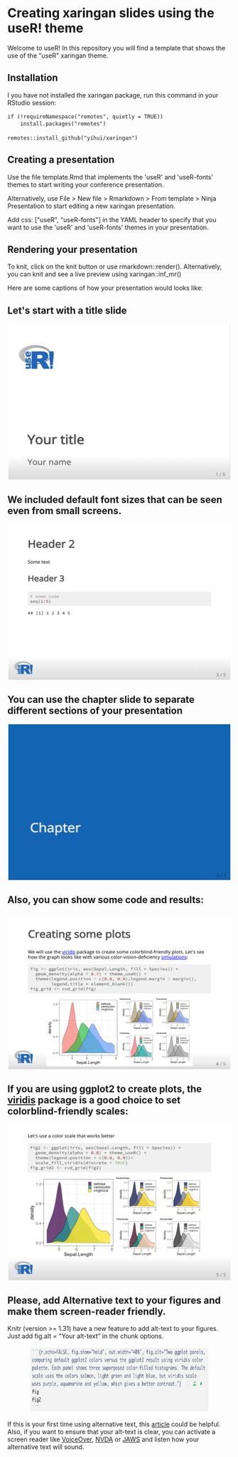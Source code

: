 #  Creating xaringan slides using the useR! theme


Welcome to useR! In this repository you will find a template that shows the use of the "useR" xaringan theme. 

## Installation 

I you have not installed the xaringan package, run this command in your RStudio session:

```
if (!requireNamespace("remotes", quietly = TRUE))
    install.packages("remotes")

remotes::install_github("yihui/xaringan")
```

## Creating a presentation

Use the file template.Rmd that implements the 'useR' and 'useR-fonts' themes to start writing your conference presentation. 

Alternatively, use File > New file > Rmarkdown > From template > Ninja Presentation 
to start editing a new xaringan presentation. 


Add css: ["useR", "useR-fonts"] in the YAML header to specify that you want to use the 'useR' and 'useR-fonts' themes in your presentation.


## Rendering your presentation

To knit, click on the knit button or use rmarkdown::render(). Alternatively, you can knit and see a live preview using xaringan::inf_mr()


Here are some captions of how your presentation would looks like:

## Let's start with a title slide


<p align="center">
<img src="img/title.png"
     alt="An example of a title slide with the xaringan theme 'useR' including the conference logo in the top left corner and the presentation's title and presenter's name in the bottom left corner"
     width="500" 
     height="350" />
</p>


## We included default font sizes that can be seen even from small screens.

<p align="center">
<img src="img/header.png"
     alt="An example slide showing the appropiate font size of the headers included in the xaringan theme configuration, as well as the font size of some R code"
     width="500" 
     height="350" />
</p>


## You can use the chapter slide to separate different sections of your presentation


<p align="center">
<img src="img/chapter.png"
     alt="A slide of class 'chapter' with blue background and the word 'Chapter' in light grey color at the left center of the slide"
     width="500" 
     height="350" />
</p>


## Also, you can show some code and results:

<p align="center">
<img src="img/plots.png"
     alt="In the left column: An example histogram created with the default ggplot2 color scale, showing three curves in pink, green and blue. In the right column: four panels showing how the histogram curves look with four different color-vision-deficiencies"
     width="500" 
     height="350" />
</p>


## If you are using ggplot2 to create plots, the [viridis](https://cran.r-project.org/web/packages/viridis/vignettes/intro-to-viridis.html) package is a good choice to set colorblind-friendly scales: 

<p align="center">
<img src="img/plots_viridis.png"
     alt="In the left column: The histogram created with ggplot2 now includes a colorblind-friendly scale, showing three curves in purple, green and yellow. In the right column: four panels showing how the histogram curves look with four different color-vision-deficiencies"
     width="500" 
     height="350" />
</p>


## Please, add Alternative text to your figures and make them screen-reader friendly.   

Knitr (version >= 1.31) have a new feature to add alt-text to your figures. Just add fig.alt = "Your alt-text” in the chunk options.

<p align="center">
<img src="img/fig_alt.png"
     alt="An example R markdown chunk that shows how to use the new option fig.alt. The R chunk options used in this example are: echo=FALSE, fig.show='hold', out.width='40%', fig.alt='Two ggplot panels, comparing default ggplot2 colors versus the ggplot2 result using viridis color palette. Each panel shows three superposed color-filled histograms. The default scale uses the colors salmon, light green and light blue, but viridis scale uses purple, aquamarine and yellow, which gives a better contrast.' "
     width="400" 
     height="150" />
</p>


If this is your first time using alternative text, this [article](https://www.techsmith.com/blog/how-to-create-alternative-text-for-images-for-accessibility-and-seo/) could be helpful. Also, if you want to ensure that your alt-text is clear, you can activate a screen reader like [VoiceOver](https://webaim.org/articles/voiceover/), [NVDA](https://webaim.org/articles/nvda/) or [JAWS](https://webaim.org/articles/jaws/) and listen how your alternative text will sound. 


